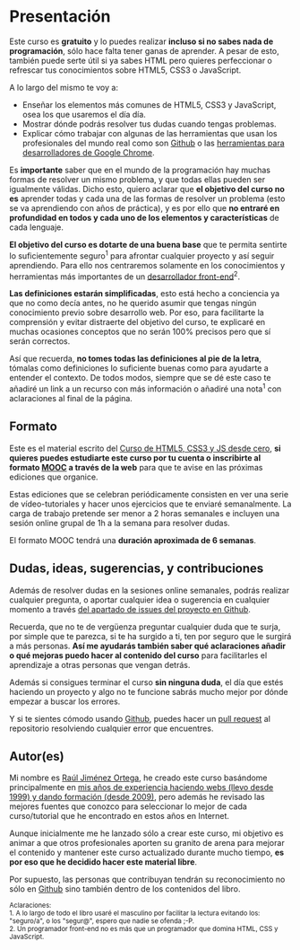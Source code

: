 # Presentación

Este curso es **gratuito** y lo puedes realizar **incluso si no sabes nada de programación**, sólo hace falta tener ganas de aprender. A pesar de esto, también puede serte útil si ya sabes HTML pero quieres perfeccionar o refrescar tus conocimientos sobre HTML5, CSS3 o JavaScript.

A lo largo del mismo te voy a:

* Enseñar los elementos más comunes de HTML5, CSS3 y JavaScript, osea los que usaremos el día día.
* Mostrar dónde podrás resolver tus dudas cuando tengas problemas.
* Explicar cómo trabajar con algunas de las herramientas que usan los profesionales del mundo real como son [Github](http://github.com/) o las [herramientas para desarrolladores de Google Chrome](https://developer.chrome.com/devtools).

Es **importante** saber que en el mundo de la programación hay muchas formas de resolver un mismo problema, y que todas ellas pueden ser igualmente válidas. 
Dicho esto, quiero aclarar que **el objetivo del curso no es** aprender todas y cada una de las formas de resolver un problema (esto se va aprendiendo con años de práctica), y es por ello que **no entraré en profundidad en todos y cada uno de los elementos y características** de cada lenguaje.

**El objetivo del curso es dotarte de una buena base** que te permita sentirte lo suficientemente seguro<sup>1</sup> para afrontar cualquier proyecto y así seguir aprendiendo. Para ello nos centraremos solamente en los conocimientos y herramientas más importantes de un [desarrollador front-end](https://en.wikipedia.org/wiki/Front_end_development)<sup>2</sup>.

**Las definiciones estarán simplificadas**, esto está hecho a conciencia ya que no como decía antes, no he querido asumir que tengas ningún conocimiento previo sobre desarrollo web. Por eso, para facilitarte la comprensión y evitar distraerte del objetivo del curso, te explicaré en muchas ocasiones conceptos que no serán 100% precisos pero que sí serán correctos. 

Así que recuerda, **no tomes todas las definiciones al pie de la letra**, tómalas como definiciones lo suficiente buenas como para ayudarte a entender el contexto. De todos modos, siempre que se dé este caso te añadiré un link a un recurso con más información o añadiré una nota<sup>1</sup> con aclaraciones al final de la página.

## Formato
Este es el material escrito del [Curso de HTML5, CSS3 y JS desde cero](http://www.cursohtml5desdecero.com/), **si quieres puedes estudiarte este curso por tu cuenta o inscribirte al formato [MOOC](https://es.wikipedia.org/wiki/Mooc) a través de la web** para que te avise en las próximas ediciones que organice.

Estas ediciones que se celebran periódicamente consisten en ver una serie de vídeo-tutoriales y hacer unos ejercicios que te enviaré semanalmente. La carga de trabajo pretende ser menor a 2 horas semanales e incluyen una sesión online grupal de 1h a la semana para resolver dudas.

El formato MOOC tendrá una **duración aproximada de 6 semanas**.

## Dudas, ideas, sugerencias, y contribuciones
Además de resolver dudas en la sesiones online semanales, podrás realizar cualquier pregunta, o aportar cualquier idea o sugerencia en cualquier momento a través [del apartado de issues del proyecto en Github](https://github.com/hhkaos/introduccion-a-html5/issues). 

Recuerda, que no te de vergüenza preguntar cualquier duda que te surja, por simple que te parezca, si te ha surgido a ti, ten por seguro que le surgirá a más personas. **Así me ayudarás también saber qué  aclaraciones añadir o qué mejoras puedo hacer al contenido del curso** para facilitarles el aprendizaje a otras personas que vengan detrás.

Además si consigues terminar el curso **sin ninguna duda**, el día que estés haciendo un proyecto y algo no te funcione sabrás mucho mejor por dónde empezar a buscar los errores. 

Y si te sientes cómodo usando [Github](https://github.com/), puedes hacer un [pull request](https://help.github.com/articles/using-pull-requests/) al repositorio resolviendo cualquier error que encuentres.

## Autor(es)

Mi nombre es [Raúl Jiménez Ortega](http://rauljimenez.info), he creado este curso basándome principalmente en [mis años de experiencia haciendo webs (llevo desde 1999) y dando formación (desde 2009)](http://rauljimenez.info/experiencia/), pero además he revisado las mejores fuentes que conozco para seleccionar lo mejor de cada curso/tutorial que he encontrado en estos años en Internet.

Aunque inicialmente me he lanzado sólo a crear este curso, mi objetivo es animar a que otros profesionales aporten su granito de arena para mejorar el contenido y mantener este curso actualizado durante mucho tiempo, **es por eso que he decidido hacer este material libre**.

Por supuesto, las personas que contribuyan tendrán su reconocimiento no sólo en [Github](https://github.com/hhkaos/introduccion-a-html5/graphs/contributors) sino también dentro de los contenidos del libro.

<small>Aclaraciones:</small><br>
<small>1. A lo largo de todo el libro usaré el masculino por facilitar la lectura evitando los: "seguro/a", o los "segur@", espero que nadie se ofenda ;-P.</small><br>
<small>2. Un programador front-end no es más que un programador que domina HTML, CSS y JavaScript.</small>
 
